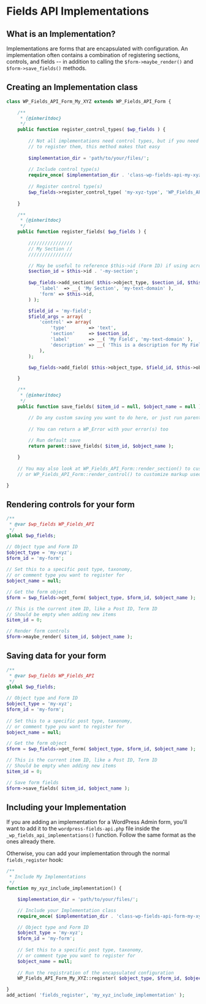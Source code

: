 # Fields API Implementations

## What is an Implementation?

Implementations are forms that are encapsulated with configuration. An implementation often contains a combination of registering sections, controls, and fields -- in addition to calling the `$form->maybe_render()` and `$form->save_fields()` methods.

## Creating an Implementation class

```php
class WP_Fields_API_Form_My_XYZ extends WP_Fields_API_Form {

	/**
	 * {@inheritdoc}
	 */
	public function register_control_types( $wp_fields ) {
	
		// Not all implementations need control types, but if you need
		// to register them, this method makes that easy
	
		$implementation_dir = 'path/to/your/files/';
		
		// Include control type(s)
		require_once( $implementation_dir . 'class-wp-fields-api-my-xyz-type-control.php' );
		
		// Register control type(s)
		$wp_fields->register_control_type( 'my-xyz-type', 'WP_Fields_API_My_XYZ_Type_Control' );
	
	}

	/**
	 * {@inheritdoc}
	 */
	public function register_fields( $wp_fields ) {
	
		////////////////
		// My Section //
		////////////////

		// May be useful to reference $this->id (Form ID) if using across multiple object names
		$section_id = $this->id . '-my-section';
		
		$wp_fields->add_section( $this->object_type, $section_id, $this->object_name, array(
			'label'  => __( 'My Section', 'my-text-domain' ),
			'form' => $this->id,
		) );

		$field_id = 'my-field';
		$field_args = array(
			'control' => array(
				'type'        => 'text',
				'section'     => $section_id,
				'label'       => __( 'My Field', 'my-text-domain' ),
				'description' => __( 'This is a description for My Field.', 'my-text-domain' ),
			),
		);

		$wp_fields->add_field( $this->object_type, $field_id, $this->object_name, $field_args );

	}

	/**
	 * {@inheritdoc}
	 */
	public function save_fields( $item_id = null, $object_name = null ) {

		// Do any custom saving you want to do here, or just run parent::save_fields()
		
		// You can return a WP_Error with your error(s) too
		
		// Run default save
		return parent::save_fields( $item_id, $object_name );

	}
	
	// You may also look at WP_Fields_API_Form::render_section() to customize markup used
	// or WP_Fields_API_Form::render_control() to customize markup used

}
```

## Rendering controls for your form

```php
/**
 * @var $wp_fields WP_Fields_API
 */
global $wp_fields;

// Object type and Form ID
$object_type = 'my-xyz';
$form_id = 'my-form';
	
// Set this to a specific post type, taxonomy,
// or comment type you want to register for
$object_name = null;

// Get the form object
$form = $wp_fields->get_form( $object_type, $form_id, $object_name );

// This is the current item ID, like a Post ID, Term ID
// Should be empty when adding new items
$item_id = 0;

// Render form controls
$form->maybe_render( $item_id, $object_name );
```

## Saving data for your form

```php
/**
 * @var $wp_fields WP_Fields_API
 */
global $wp_fields;

// Object type and Form ID
$object_type = 'my-xyz';
$form_id = 'my-form';
	
// Set this to a specific post type, taxonomy,
// or comment type you want to register for
$object_name = null;

// Get the form object
$form = $wp_fields->get_form( $object_type, $form_id, $object_name );

// This is the current item ID, like a Post ID, Term ID
// Should be empty when adding new items
$item_id = 0;

// Save form fields
$form->save_fields( $item_id, $object_name );
```

## Including your Implementation

If you are adding an implementation for a WordPress Admin form, you'll want to add it to the `wordpress-fields-api.php` file inside the `_wp_fields_api_implementations()` function. Follow the same format as the ones already there.
 
Otherwise, you can add your implementation through the normal `fields_register` hook:
 
```php
/**
 * Include My Implementations
 */
function my_xyz_include_implementation() {

	$implementation_dir = 'path/to/your/files/';

	// Include your Implementation class
	require_once( $implementation_dir . 'class-wp-fields-api-form-my-xyz.php' );

	// Object type and Form ID
	$object_type = 'my-xyz';
	$form_id = 'my-form';
	
	// Set this to a specific post type, taxonomy,
	// or comment type you want to register for
	$object_name = null;
	
	// Run the registration of the encapsulated configuration
	WP_Fields_API_Form_My_XYZ::register( $object_type, $form_id, $object_name );

}
add_action( 'fields_register', 'my_xyz_include_implementation' );
```
